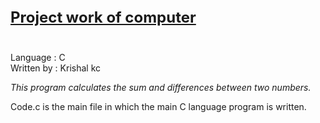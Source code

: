 <b><u><p style="font-size: 24px;"> Project work of computer</p></b></u> 
<br>Language : C
<br>Written by : Krishal kc
<p><I>This program calculates the sum and differences between two numbers.</I></p>
Code.c is the main file in which the main C language program is written.